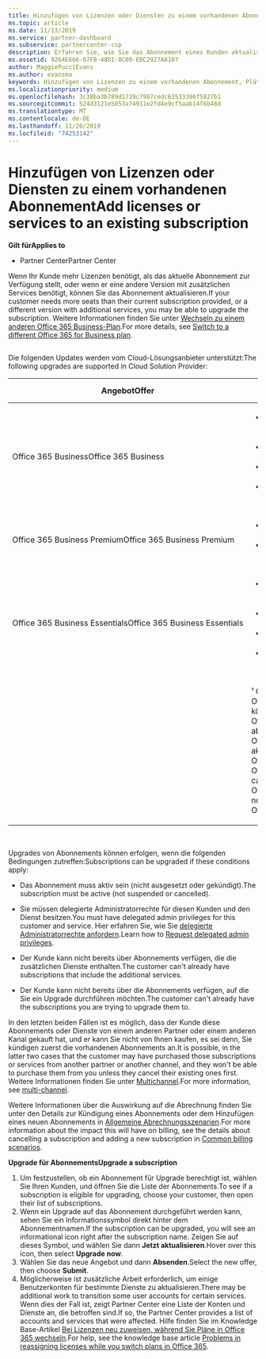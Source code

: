 ```yaml
---
title: Hinzufügen von Lizenzen oder Diensten zu einem vorhandenen Abonnement | Partner Center
ms.topic: article
ms.date: 11/13/2019
ms.service: partner-dashboard
ms.subservice: partnercenter-csp
description: Erfahren Sie, wie Sie das Abonnement eines Kunden aktualisieren oder ändern, indem Sie beispielsweise weitere Lizenzen oder Arbeitsplätze hinzufügen oder zu einer anderen Version mit anderen Diensten wechseln.
ms.assetid: 9264E666-97F8-48D1-8C00-EDC2927A8107
author: MaggiePucciEvans
ms.author: evansma
keywords: Hinzufügen von Lizenzen zu einem vorhandenen Abonnement, Plätze zu einem vorhandenen Abonnement hinzufügen, Abonnement andern, Ändern eines Abonnements, Weitere Lizenzen für einen Kunden erwerben
ms.localizationpriority: medium
ms.openlocfilehash: 3c38ba3b789d1719c7987cedc63533396f5827b1
ms.sourcegitcommit: 524d3121e5053a74911e2fd4e9cf5aab14f6b48d
ms.translationtype: MT
ms.contentlocale: de-DE
ms.lasthandoff: 11/20/2019
ms.locfileid: "74253142"
---
```

# <a name="add-licenses-or-services-to-an-existing-subscription"></a><span data-ttu-id="b2aac-104">Hinzufügen von Lizenzen oder Diensten zu einem vorhandenen Abonnement</span><span class="sxs-lookup"><span data-stu-id="b2aac-104">Add licenses or services to an existing subscription</span></span>

<span data-ttu-id="b2aac-105">**Gilt für**</span><span class="sxs-lookup"><span data-stu-id="b2aac-105">**Applies to**</span></span>

-  <span data-ttu-id="b2aac-106">Partner Center</span><span class="sxs-lookup"><span data-stu-id="b2aac-106">Partner Center</span></span>

<span data-ttu-id="b2aac-107">Wenn Ihr Kunde mehr Lizenzen benötigt, als das aktuelle Abonnement zur Verfügung stellt, oder wenn er eine andere Version mit zusätzlichen Services benötigt, können Sie das Abonnement aktualisieren.</span><span class="sxs-lookup"><span data-stu-id="b2aac-107">If your customer needs more seats than their current subscription provided, or a different version with additional services, you may be able to upgrade the subscription.</span></span> <span data-ttu-id="b2aac-108">Weitere Informationen finden Sie unter [Wechseln zu einem anderen Office 365 Business-Plan](https://go.microsoft.com/fwlink/p/?LinkId=723577).</span><span class="sxs-lookup"><span data-stu-id="b2aac-108">For more details, see [Switch to a different Office 365 for Business plan](https://go.microsoft.com/fwlink/p/?LinkId=723577).</span></span>

## <a href="" id="upgradesubscription"></a>


<span data-ttu-id="b2aac-109">Die folgenden Updates werden vom Cloud-Lösungsanbieter unterstützt:</span><span class="sxs-lookup"><span data-stu-id="b2aac-109">The following upgrades are supported in Cloud Solution Provider:</span></span>

<table>
<colgroup>
<col width="50%" />
<col width="50%" />
</colgroup>
<thead>
<tr class="header">
<th><span data-ttu-id="b2aac-110">Angebot</span><span class="sxs-lookup"><span data-stu-id="b2aac-110">Offer</span></span></th>
<th><span data-ttu-id="b2aac-111">Mögliche Upgrades</span><span class="sxs-lookup"><span data-stu-id="b2aac-111">Possible upgrades</span></span></th>
</tr>
</thead>
<tbody>
<tr class="odd">
<td><span data-ttu-id="b2aac-112">Office 365 Business</span><span class="sxs-lookup"><span data-stu-id="b2aac-112">Office 365 Business</span></span></td>
<td><ul>
<li><span data-ttu-id="b2aac-113">Office 365 Business Premium¹</span><span class="sxs-lookup"><span data-stu-id="b2aac-113">Office 365 Business Premium¹</span></span></li>
<li><span data-ttu-id="b2aac-114">Office 365 ProPlus</span><span class="sxs-lookup"><span data-stu-id="b2aac-114">Office 365 ProPlus</span></span></li>
<li><span data-ttu-id="b2aac-115">Office 365 Enterprise E3</span><span class="sxs-lookup"><span data-stu-id="b2aac-115">Office 365 Enterprise E3</span></span></li>
<li><span data-ttu-id="b2aac-116">Office 365 Enterprise E5</span><span class="sxs-lookup"><span data-stu-id="b2aac-116">Office 365 Enterprise E5</span></span></li>
</ul></td>
</tr>
<tr class="even">
<td><span data-ttu-id="b2aac-117">Office 365 Business Premium</span><span class="sxs-lookup"><span data-stu-id="b2aac-117">Office 365 Business Premium</span></span></td>
<td><ul>
<li><span data-ttu-id="b2aac-118">Office 365 Enterprise E3</span><span class="sxs-lookup"><span data-stu-id="b2aac-118">Office 365 Enterprise E3</span></span></li>
<li><span data-ttu-id="b2aac-119">Office 365 Enterprise E5</span><span class="sxs-lookup"><span data-stu-id="b2aac-119">Office 365 Enterprise E5</span></span></li>
</ul></td>
</tr>
<tr class="odd">
<td><span data-ttu-id="b2aac-120">Office 365 Business Essentials</span><span class="sxs-lookup"><span data-stu-id="b2aac-120">Office 365 Business Essentials</span></span></td>
<td><ul>
<li><span data-ttu-id="b2aac-121">Office 365 Business Premium¹</span><span class="sxs-lookup"><span data-stu-id="b2aac-121">Office 365 Business Premium¹</span></span></li>
<li><span data-ttu-id="b2aac-122">Office 365 Enterprise E1</span><span class="sxs-lookup"><span data-stu-id="b2aac-122">Office 365 Enterprise E1</span></span></li>
<li><span data-ttu-id="b2aac-123">Office 365 Enterprise E3</span><span class="sxs-lookup"><span data-stu-id="b2aac-123">Office 365 Enterprise E3</span></span></li>
<li><span data-ttu-id="b2aac-124">Office 365 Enterprise E5</span><span class="sxs-lookup"><span data-stu-id="b2aac-124">Office 365 Enterprise E5</span></span></li>
</ul></td>
</tr>
<tr class="even">
<td></td>
<td><p><span data-ttu-id="b2aac-125">¹ Office 365 Business India und Office 365 Business Essentials India können auf Office 365 Business Premium India, aber nicht auf Office 365 Business Premium aktualisiert werden.</span><span class="sxs-lookup"><span data-stu-id="b2aac-125">¹ Office 365 Business India and Office 365 Business Essentials India can be upgraded to Office 365 Business Premium India, not to Office 365 Business Premium.</span></span></p></td>
</tr>
</tbody>
</table>

 

<span data-ttu-id="b2aac-126">Upgrades von Abonnements können erfolgen, wenn die folgenden Bedingungen zutreffen:</span><span class="sxs-lookup"><span data-stu-id="b2aac-126">Subscriptions can be upgraded if these conditions apply:</span></span>

-   <span data-ttu-id="b2aac-127">Das Abonnement muss aktiv sein (nicht ausgesetzt oder gekündigt).</span><span class="sxs-lookup"><span data-stu-id="b2aac-127">The subscription must be active (not suspended or cancelled).</span></span>

-   <span data-ttu-id="b2aac-128">Sie müssen delegierte Administratorrechte für diesen Kunden und den Dienst besitzen.</span><span class="sxs-lookup"><span data-stu-id="b2aac-128">You must have delegated admin privileges for this customer and service.</span></span> <span data-ttu-id="b2aac-129">Hier erfahren Sie, wie Sie [delegierte Administratorrechte anfordern](request-a-relationship-with-a-customer.md).</span><span class="sxs-lookup"><span data-stu-id="b2aac-129">Learn how to [Request delegated admin privileges](request-a-relationship-with-a-customer.md).</span></span>

-   <span data-ttu-id="b2aac-130">Der Kunde kann nicht bereits über Abonnements verfügen, die die zusätzlichen Dienste enthalten.</span><span class="sxs-lookup"><span data-stu-id="b2aac-130">The customer can't already have subscriptions that include the additional services.</span></span>

-   <span data-ttu-id="b2aac-131">Der Kunde kann nicht bereits über die Abonnements verfügen, auf die Sie ein Upgrade durchführen möchten.</span><span class="sxs-lookup"><span data-stu-id="b2aac-131">The customer can't already have the subscriptions you are trying to upgrade them to.</span></span>

<span data-ttu-id="b2aac-132">In den letzten beiden Fällen ist es möglich, dass der Kunde diese Abonnements oder Dienste von einem anderen Partner oder einem anderen Kanal gekauft hat, und er kann Sie nicht von Ihnen kaufen, es sei denn, Sie kündigen zuerst die vorhandenen Abonnements an.</span><span class="sxs-lookup"><span data-stu-id="b2aac-132">It is possible, in the latter two cases that the customer may have purchased those subscriptions or services from another partner or another channel, and they won't be able to purchase them from you unless they cancel their existing ones first.</span></span> <span data-ttu-id="b2aac-133">Weitere Informationen finden Sie unter [Multichannel](multichannel.md).</span><span class="sxs-lookup"><span data-stu-id="b2aac-133">For more information, see [multi-channel](multichannel.md).</span></span>

<span data-ttu-id="b2aac-134">Weitere Informationen über die Auswirkung auf die Abrechnung finden Sie unter den Details zur Kündigung eines Abonnements oder dem Hinzufügen eines neuen Abonnements in [Allgemeine Abrechnungsszenarien](common-billing-scenarios.md).</span><span class="sxs-lookup"><span data-stu-id="b2aac-134">For more information about the impact this will have on billing, see the details about cancelling a subscription and adding a new subscription in [Common billing scenarios](common-billing-scenarios.md).</span></span>

<span data-ttu-id="b2aac-135">**Upgrade für Abonnements**</span><span class="sxs-lookup"><span data-stu-id="b2aac-135">**Upgrade a subscription**</span></span>

1.  <span data-ttu-id="b2aac-136">Um festzustellen, ob ein Abonnement für Upgrade berechtigt ist, wählen Sie Ihren Kunden, und öffnen Sie die Liste der Abonnements.</span><span class="sxs-lookup"><span data-stu-id="b2aac-136">To see if a subscription is eligible for upgrading, choose your customer, then open their list of subscriptions.</span></span>
2.  <span data-ttu-id="b2aac-137">Wenn ein Upgrade auf das Abonnement durchgeführt werden kann, sehen Sie ein Informationssymbol direkt hinter dem Abonnementnamen.</span><span class="sxs-lookup"><span data-stu-id="b2aac-137">If the subscription can be upgraded, you will see an informational icon right after the subscription name.</span></span> <span data-ttu-id="b2aac-138">Zeigen Sie auf dieses Symbol, und wählen Sie dann **Jetzt aktualisieren**.</span><span class="sxs-lookup"><span data-stu-id="b2aac-138">Hover over this icon, then select **Upgrade now**.</span></span>
3.  <span data-ttu-id="b2aac-139">Wählen Sie das neue Angebot und dann **Absenden**.</span><span class="sxs-lookup"><span data-stu-id="b2aac-139">Select the new offer, then choose **Submit**.</span></span>
4.  <span data-ttu-id="b2aac-140">Möglicherweise ist zusätzliche Arbeit erforderlich, um einige Benutzerkonten für bestimmte Dienste zu aktualisieren.</span><span class="sxs-lookup"><span data-stu-id="b2aac-140">There may be additional work to transition some user accounts for certain services.</span></span> <span data-ttu-id="b2aac-141">Wenn dies der Fall ist, zeigt Partner Center eine Liste der Konten und Dienste an, die betroffen sind.</span><span class="sxs-lookup"><span data-stu-id="b2aac-141">If so, the Partner Center provides a list of accounts and services that were affected.</span></span> <span data-ttu-id="b2aac-142">Hilfe finden Sie im Knowledge Base-Artikel [Bei Lizenzen neu zuweisen, während Sie Pläne in Office 365 wechseln](https://go.microsoft.com/fwlink/p/?LinkId=723576).</span><span class="sxs-lookup"><span data-stu-id="b2aac-142">For help, see the knowledge base article [Problems in reassigning licenses while you switch plans in Office 365](https://go.microsoft.com/fwlink/p/?LinkId=723576).</span></span>

 

 



